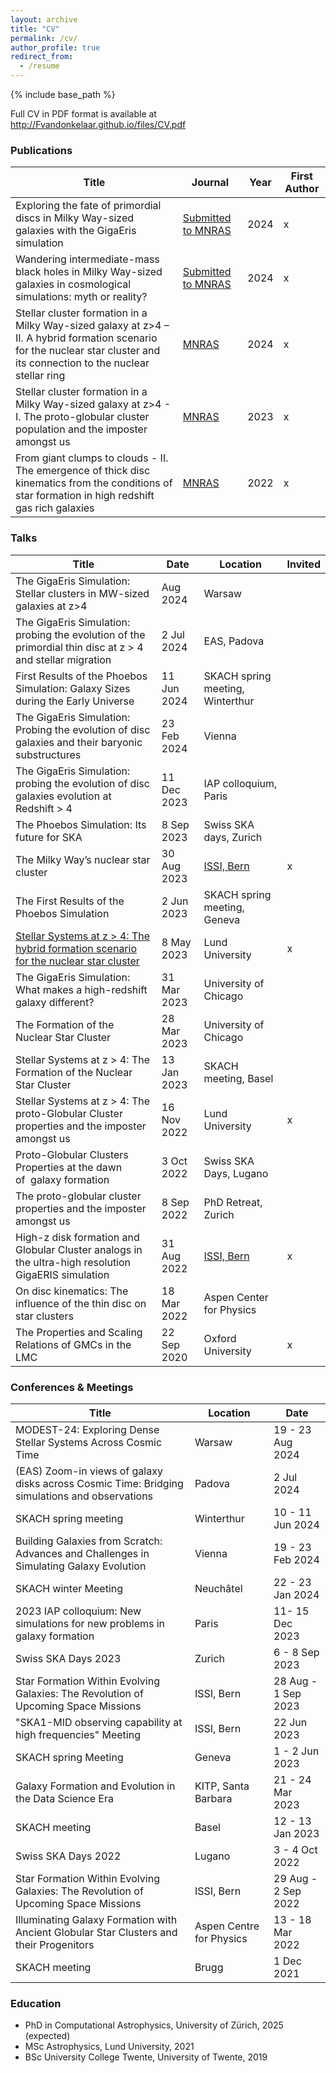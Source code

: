 ```yaml
---
layout: archive
title: "CV"
permalink: /cv/
author_profile: true
redirect_from:
  - /resume
---
```

{% include base_path %}

Full CV in PDF format is available at <http://Fvandonkelaar.github.io/files/CV.pdf>

### Publications
<div class="tg-wrap"><table>
<thead>
  <tr>
    <th>Title</th>
    <th>Journal</th>
    <th>Year</th>
    <th>First Author</th>
  </tr>
</thead>
<tbody>
  <tr>
    <td>Exploring the fate of primordial discs in Milky Way-sized galaxies with the GigaEris simulation</td>
    <td><a href="https://ui.adsabs.harvard.edu/abs/2024arXiv240611960V/abstract">Submitted to MNRAS</a></td>
    <td>2024</td>
    <td>x</td>
  </tr>
    <tr>
    <td>Wandering intermediate-mass black holes in Milky Way-sized galaxies in cosmological simulations: myth or reality?</td>
    <td><a href="https://ui.adsabs.harvard.edu/abs/2024arXiv240415404V/abstract">Submitted to MNRAS</a></td>
    <td>2024</td>
    <td>x</td>
  </tr>
  <tr>
    <td>Stellar cluster formation in a Milky Way-sized galaxy at z&gt;4 – II. A hybrid formation scenario for the nuclear star cluster and its connection to the nuclear stellar ring</td>
    <td><a href="https://ui.adsabs.harvard.edu/abs/2023arXiv230312828V/abstract">MNRAS</a></td>
    <td>2024</td>
    <td>x</td>
  </tr>
  <tr>
    <td>Stellar cluster formation in a Milky Way-sized galaxy at z>4 - I. The proto-globular cluster population and the imposter amongst us</td>
    <td><a href="https://ui.adsabs.harvard.edu/abs/2023MNRAS.tmp..909V/abstract">MNRAS</a></td>
    <td>2023</td>
    <td>x</td>
  </tr>
    <tr>
    <td>From giant clumps to clouds - II. The emergence of thick disc kinematics from the conditions of star formation in high redshift gas rich galaxies</td>
    <td><a href="https://ui.adsabs.harvard.edu/abs/2021arXiv211013165V/abstract">MNRAS</a></td>
    <td>2022</td>
    <td>x</td>
  </tr>
</tbody>
</table></div>

### Talks
<div class="tg-wrap"><table>
<thead>
  <tr>
    <th>Title</th>
    <th>Date</th>
    <th>Location</th>
    <th>Invited</th>
  </tr>
</thead>
<tbody>
  <tr>
    <td>The GigaEris Simulation: Stellar clusters in MW-sized galaxies at z>4</td>
    <td>Aug 2024</td>
    <td>Warsaw</td>
    <td></td>
  </tr>
  <tr>
    <td>The GigaEris Simulation: probing the evolution of the primordial thin disc at z > 4 and stellar migration</td>
    <td>2 Jul 2024</td>
    <td>EAS, Padova</td>
    <td></td>
  </tr>
  <tr>
    <td>First Results of the Phoebos Simulation: Galaxy Sizes during the Early Universe</td>
    <td>11 Jun 2024</td>
    <td>SKACH spring meeting, Winterthur</td>
    <td></td>
  </tr>
  <tr>
    <td>The GigaEris Simulation: Probing the evolution of disc galaxies and their baryonic substructures</td>
    <td>23 Feb 2024</td>
    <td>Vienna</td>
    <td></td>
  </tr>
    <tr>
    <td>The GigaEris Simulation: probing the evolution of disc galaxies evolution at Redshift > 4</td>
    <td>11 Dec 2023</td>
    <td>IAP colloquium, Paris</td>
    <td></td>
  </tr>
  <tr>
    <td>The Phoebos Simulation: Its future for SKA</td>
    <td>8 Sep 2023</td>
    <td>Swiss SKA days, Zurich</td>
    <td></td>
  </tr>
  <tr>
    <td>The Milky Way’s nuclear star cluster</td>
    <td>30 Aug 2023</td>
    <td><a href="https://teams.issibern.ch/starformationgalaxies/">ISSI, Bern</a></td>
    <td>x</td>
  </tr>
    <tr>
    <td>The First Results of the Phoebos Simulation</td>
    <td>2 Jun 2023</td>
    <td>SKACH spring meeting, Geneva</td>
    <td> </td>
  </tr>
  <tr>
    <td><a href="https://drive.google.com/file/d/1m_QRLDLG8HBoYI3BrpEz-VHUKfddSjTw/view?usp=sharing">Stellar Systems at z &gt; 4: The hybrid formation scenario for the nuclear star cluster</a></td>
    <td>8 May 2023</td>
    <td>Lund University</td>
    <td>x</td>
  </tr>
  <tr>
    <td>The GigaEris Simulation: What makes a high-redshift galaxy different?</td>
    <td>31 Mar 2023</td>
    <td>University of Chicago</td>
    <td></td>
  </tr>
  <tr>
    <td>The Formation of the Nuclear Star Cluster</td>
    <td>28 Mar 2023</td>
    <td>University of Chicago</td>
    <td></td>
  </tr>
  <tr>
    <td>Stellar Systems at z &gt; 4: The Formation of the Nuclear Star Cluster</td>
    <td>13 Jan 2023</td>
    <td>SKACH meeting, Basel</td>
    <td></td>
  </tr>
  <tr>
    <td>Stellar Systems at z &gt; 4: The proto-Globular Cluster properties and the imposter amongst us</td>
    <td>16 Nov 2022</td>
    <td>Lund University</td>
    <td>x</td>
  </tr>
  <tr>
    <td>Proto-Globular Clusters Properties at the dawn of&nbsp;&nbsp;galaxy formation</td>
    <td>3 Oct 2022</td>
    <td>Swiss SKA Days, Lugano</td>
    <td></td>
  </tr>
  <tr>
    <td>The proto-globular cluster properties and the imposter amongst us</td>
    <td>8 Sep 2022</td>
    <td>PhD Retreat, Zurich</td>
    <td></td>
  </tr>
  <tr>
    <td>High-z disk formation and Globular Cluster analogs in the ultra-high resolution GigaERIS simulation</td>
    <td>31 Aug 2022</td>
    <td><a href="https://teams.issibern.ch/starformationgalaxies/">ISSI, Bern</a></td>
    <td>x</td>
  </tr>
  <tr>
    <td>On disc kinematics: The influence of the thin disc on star clusters</td>
    <td>18 Mar 2022</td>
    <td>Aspen Center for Physics</td>
    <td></td>
  </tr>
  <tr>
    <td>The Properties and Scaling Relations of GMCs in the LMC</td>
    <td>22 Sep 2020</td>
    <td>Oxford University</td>
    <td>x</td>
  </tr>
</tbody>
</table></div>

### Conferences & Meetings
<div class="tg-wrap"><table>
<thead>
  <tr>
    <th>Title</th>
    <th>Location</th>
    <th>Date</th>
  </tr>
</thead>
<tbody>
  <tr>
    <td>MODEST-24: Exploring Dense Stellar Systems Across Cosmic Time </td>
    <td>Warsaw </td>
    <td>19 - 23 Aug 2024</td>
  </tr>
  <tr>
    <td>(EAS) Zoom-in views of galaxy disks across Cosmic Time: Bridging simulations and observations </td>
    <td>Padova</td>
    <td>2 Jul 2024</td>
  </tr>
  <tr>
    <td>SKACH spring meeting</td>
    <td>Winterthur</td>
    <td>10 - 11 Jun 2024</td>
  </tr>
  <tr>
    <td>Building Galaxies from Scratch: Advances and Challenges in Simulating Galaxy Evolution</td>
    <td>Vienna</td>
    <td>19 - 23 Feb 2024</td>
  </tr>
  <tr>
    <td>SKACH winter Meeting</td>
    <td>Neuchâtel</td>
    <td>22 - 23 Jan 2024</td>
  </tr>
  <tr>
    <td>2023 IAP colloquium: New simulations for new problems in galaxy formation</td>
    <td>Paris</td>
    <td>11- 15 Dec 2023</td>
  </tr>
   <tr>
    <td>Swiss SKA Days 2023</td>
    <td>Zurich</td>
    <td>6 - 8 Sep 2023</td>
  </tr>
    <tr>
    <td>Star Formation Within Evolving Galaxies: The Revolution of Upcoming Space Missions</td>
    <td>ISSI, Bern</td>
    <td>28 Aug - 1 Sep 2023</td>
  </tr>
  <tr>
    <td>"SKA1-MID observing capability at high frequencies" Meeting</td>
    <td>ISSI, Bern</td>
    <td>22 Jun 2023</td>
  </tr>
    <tr>
    <td>SKACH spring Meeting</td>
    <td>Geneva</td>
    <td>1 - 2 Jun 2023</td>
  </tr>
  <tr>
    <td>Galaxy Formation and Evolution in the Data Science Era</td>
    <td>KITP, Santa Barbara</td>
    <td>21 - 24 Mar 2023</td>
  </tr>
  <tr>
    <td>SKACH meeting</td>
    <td>Basel</td>
    <td>12 - 13 Jan 2023</td>
  </tr>
  <tr>
    <td>Swiss SKA Days 2022</td>
    <td>Lugano</td>
    <td>3 - 4 Oct 2022</td>
  </tr>
  <tr>
    <td>Star Formation Within Evolving Galaxies: The Revolution of Upcoming Space Missions</td>
    <td>ISSI, Bern</td>
    <td>29 Aug - 2 Sep 2022</td>
  </tr>
  <tr>
    <td>Illuminating Galaxy Formation with Ancient Globular Star Clusters and their Progenitors</td>
    <td>Aspen Centre for Physics</td>
    <td>13 - 18 Mar 2022</td>
  </tr>
  <tr>
    <td>SKACH meeting</td>
    <td>Brugg</td>
    <td>1 Dec 2021</td>
  </tr>
</tbody>
</table></div>

### Education
* PhD in Computational Astrophysics, University of Zürich, 2025 (expected)
* MSc Astrophysics, Lund University, 2021
* BSc University College Twente, University of Twente, 2019





